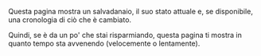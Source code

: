 Questa pagina mostra un salvadanaio, il suo stato attuale e, se disponibile, una cronologia di ciò che è cambiato.

Quindi, se è da un po' che stai risparmiando, questa pagina ti mostra in quanto tempo sta avvenendo (velocemente o lentamente).